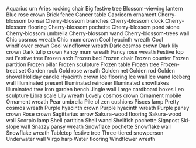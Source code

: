 Aquarius urn
Aries rocking chair
Big festive tree
Blossom-viewing lantern
Blue rose crown
Brick fence
Cancer table
Capricorn ornament
Cherry-blossom bonsai
Cherry-blossom branches
Cherry-blossom clock
Cherry-blossom flooring
Cherry-blossom pochette
Cherry-blossom pond stone
Cherry-blossom umbrella
Cherry-blossom wand
Cherry-blossom-trees wall
Chic cosmos wreath
Chic mum crown
Cool hyacinth wreath
Cool windflower crown
Cool windflower wreath
Dark cosmos crown
Dark lily crown
Dark tulip crown
Fancy mum wreath
Fancy rose wreath
Festive top set
Festive tree
Frozen arch
Frozen bed
Frozen chair
Frozen counter
Frozen partition
Frozen pillar
Frozen sculpture
Frozen table
Frozen tree
Frozen-treat set
Garden rock
Gold rose wreath
Golden net
Golden rod
Golden shovel
Holiday candle
Hyacinth crown
Ice flooring
Ice wall
Ice wand
Iceberg wall
Illuminated present
Illuminated reindeer
Illuminated snowflakes
Illuminated tree
Iron garden bench
Jingle wall
Large cardboard boxes
Leo sculpture
Libra scale
Lily wreath
Lovely cosmos crown
Ornament mobile
Ornament wreath
Pear umbrella
Pile of zen cushions
Pisces lamp
Pretty cosmos wreath
Purple hyacinth crown
Purple hyacinth wreath
Purple pansy crown
Rose crown
Sagittarius arrow
Sakura-wood flooring
Sakura-wood wall
Scorpio lamp
Shell partition
Shell wand
Shellfish pochette
Signpost
Ski-slope wall
Snazzy pansy wreath
Snowflake pochette
Snowflake wall
Snowflake wreath
Tabletop festive tree
Three-tiered snowperson
Underwater wall
Virgo harp
Water flooring
Windflower wreath
